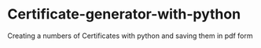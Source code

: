 # Certificate-generator-with-python
Creating a numbers of Certificates with python and saving them in pdf form
